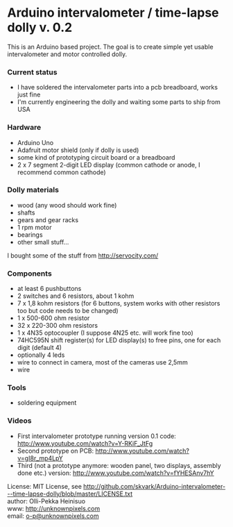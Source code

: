 Arduino intervalometer / time-lapse dolly v. 0.2
================================================

This is an Arduino based project. The goal is to create simple yet usable intervalometer and motor controlled dolly.

### Current status

- I have soldered the intervalometer parts into a pcb breadboard, works just fine
- I'm currently engineering the dolly and waiting some parts to ship from USA

### Hardware

- Arduino Uno
- Adafruit motor shield (only if dolly is used)
- some kind of prototyping circuit board or a breadboard
- 2 x 7 segment 2-digit LED display (common cathode or anode, I recommend common cathode)

### Dolly materials

- wood (any wood should work fine)
- shafts
- gears and gear racks
- 1 rpm motor
- bearings
- other small stuff...

I bought some of the stuff from http://servocity.com/

### Components

- at least 6 pushbuttons
- 2 switches and 6 resistors, about 1 kohm
- 7 x 1,8 kohm resistors (for 6 buttons, system works with other resistors too but code needs to be changed)
- 1 x 500-600 ohm resistor
- 32 x 220-300 ohm resistors
- 1 x 4N35 optocoupler (I suppose 4N25 etc. will work fine too)
- 74HC595N shift register(s) for LED display(s) to free pins, one for each digit (default 4)
- optionally 4 leds 
- wire to connect in camera, most of the cameras use 2,5mm
- wire

### Tools

- soldering equipment

### Videos

- First intervalometer prototype running version 0.1 code: http://www.youtube.com/watch?v=Y-RKiF_JtFg
- Second prototype on PCB: http://www.youtube.com/watch?v=gI8r_mp4LpY  
- Third (not a prototype anymore: wooden panel, two displays, assembly done etc.) version: http://www.youtube.com/watch?v=fYHESAnv7hY  

License: MIT License, see http://github.com/skvark/Arduino-intervalometer---time-lapse-dolly/blob/master/LICENSE.txt     
author: Olli-Pekka Heinisuo    
www: http://unknownpixels.com     
email: o-p@unknownpixels.com    